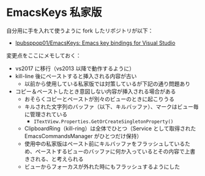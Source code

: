 # EmacsKeys 私家版
自分用に手を入れて使うように fork したリポジトリが以下：
- [lpubsppop01/EmacsKeys: Emacs key bindings for Visual Studio](https://github.com/lpubsppop01/EmacsKeys)

変更点をここにメモしておく：
- vs2017 に移行（vs2013 以降で動作するように）
- kill-line 後にペーストすると挿入される内容が古い
    - 以前から使用している私家版では対策しているが下記の通り問題あり
- コピー＆ペーストしたとき意図しない内容が挿入される場合がある
    - おそらくコピーとペーストが別々のビューのときに起こりうる
    - キルされた文字列のバッファ（以下、キルバッファ）、マークはビュー毎に管理されている
        - `ITextView.Properties.GetOrCreateSingletonProperty()`
    - ClipboardRing（kill-ring）は全体でひとつ（Service として取得された EmacsCommandsManager がひとつだけ保持）
    - 使用中の私家版はペースト前にキルバッファをフラッシュしているため、ペーストするビューのバッファに何か入っているとその内容で上書きされる、と考えられる
    - ビューからフォーカスが外れた時にもフラッシュするようにした